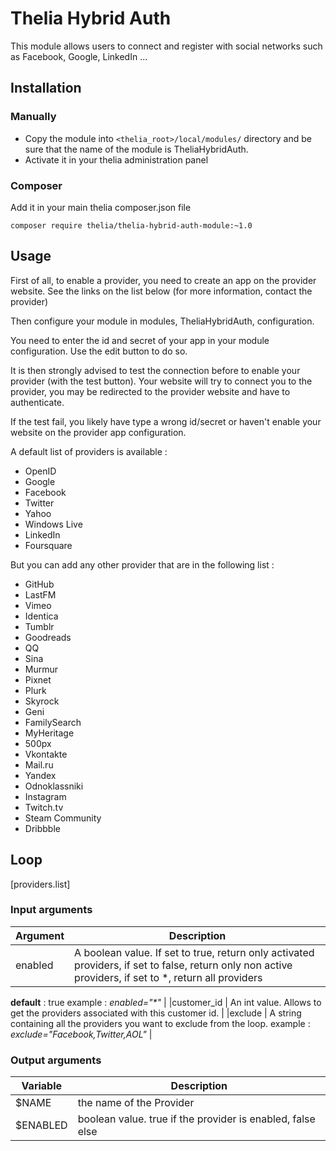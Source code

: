 # Thelia Hybrid Auth

This module allows users to connect and register with social networks such as Facebook, Google, LinkedIn ...

## Installation

### Manually

* Copy the module into ```<thelia_root>/local/modules/``` directory and be sure that the name of the module is TheliaHybridAuth.
* Activate it in your thelia administration panel

### Composer

Add it in your main thelia composer.json file

```
composer require thelia/thelia-hybrid-auth-module:~1.0
```

## Usage

First of all, to enable a provider, you need to create an app on the provider website.
See the links on the list below (for more information, contact the provider)

Then configure your module in modules, TheliaHybridAuth, configuration.

You need to enter the id and secret of your app in your module configuration. Use the edit button to do so.

It is then strongly advised to test the connection before to enable your provider (with the test button). Your website will try to connect you to the provider, you may be redirected to the provider website and have to authenticate.

If the test fail, you likely have type a wrong id/secret or haven't enable your website on the provider app configuration.

A default list of providers is available :

* OpenID
* Google
* Facebook
* Twitter
* Yahoo
* Windows Live
* LinkedIn
* Foursquare

But you can add any other provider that are in the following list :

* GitHub
* LastFM
* Vimeo
* Identica
* Tumblr
* Goodreads
* QQ
* Sina
* Murmur
* Pixnet
* Plurk
* Skyrock
* Geni
* FamilySearch
* MyHeritage
* 500px
* Vkontakte
* Mail.ru
* Yandex
* Odnoklassniki
* Instagram
* Twitch.tv
* Steam Community
* Dribbble


## Loop

[providers.list]

### Input arguments

|Argument |Description |
|---      |--- |
|enabled | A boolean value. If set to true, return only activated providers, if set to false, return only non active providers, if set to *, return all providers
__default__ : true
example : _enabled="*"_ |
|customer_id | An int value. Allows to get the providers associated with this customer id. |
|exclude | A string containing all the providers you want to exclude from the loop.
example : _exclude="Facebook,Twitter,AOL"_ |

### Output arguments

|Variable   |Description |
|---        |--- |
|$NAME    | the name of the Provider |
|$ENABLED | boolean value. true if the provider is enabled, false else |
